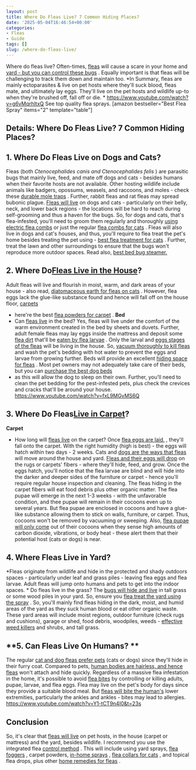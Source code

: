 ```yaml
---
layout: post
title: Where Do Fleas Live? 7 Common Hiding Places?
date: '2025-05-04T16:46:54+00:00'
categories:
- Fleas
- Guide
tags: []
slug: /where-do-fleas-live/
---
```


Where do fleas live? Often-times,
[fleas](https://pestpolicy.com/what-do-fleas-look-like/)
will cause a scare in your home and
[yard - but you can control these bugs](https://pestpolicy.com/best-flea-spray-for-yard/)
. Equally important is that fleas will be challenging to track them down and maintain too.
*In Summary, fleas are mainly ectoparasites & live on pet hosts where they'll suck blood, fleas mate, and ultimately lay eggs. They'll live on the pet hosts and wildlife up-to when they're brushed off, fall off or die. *
https://www.youtube.com/watch?v=g6vMqrhltxQ
See top quality flea sprays.
[amazon bestseller="Best Flea Spray" items="2" template="table"]
## Details: Where Do Fleas Live? 7 Common Hiding Places?
## 1. Where Do Fleas Live on Dogs and Cats?
Fleas (both
*Ctenocephalides canis and Ctenocephalides felis*
) are parasitic bugs that mainly live, feed, and mate off dogs and cats - besides humans when their favorite hosts are not available.
Other hosting wildlife include animals like badgers, opossums, weasels, and raccoons, and moles - check these
[durable mole traps](https://pestpolicy.com/best-mole-traps/)
. Further, rabbit fleas and rat fleas may spread bubonic plague.
[Fleas will live](https://pestpolicy.com/can-fleas-live-on-clothes/)
on dogs and cats - particularly on their belly, neck, and lower back regions - the locations will be hard to reach during self-grooming and thus a haven for the bugs.
So, for dogs and cats, that's flea-infested, you'll need to groom them regularly and thoroughly
[using electric flea combs](https://pestpolicy.com/best-electronic-flea-comb/)
or just the regular
[flea combs for cats](https://pestpolicy.com/best-flea-comb-for-cats/)
.
Fleas will also live in dogs and cat's houses, and thus, you'll require to flea treat the pet's home besides treating the pet using -
[best flea treatment for cats](https://pestpolicy.com/best-flea-treatment-for-cats/)
.
Further, treat the lawn and other surroundings to ensure that the bugs won't reproduce more outdoor spaces. Read also,
[best bed bug steamer.](https://pestpolicy.com/best-bed-bug-steamer/)
## 2. Where Do[Fleas Live in the House](https://pestpolicy.com/how-to-tell-if-you-have-fleas/)?
Adult fleas will live and flourish in moist, warm, and dark areas of your house - also read,
[diatomaceous earth for fleas on cats](https://pestpolicy.com/diatomaceous-earth-for-fleas-on-cats/)
.
However, flea eggs lack the glue-like substance found and hence will fall off on the house floor,
[carpets](https://pestpolicy.com/can-fleas-live-in-carpets/)
- here're the best
[flea powders for carpet](https://pestpolicy.com/best-flea-carpet-powder/)
.
**Bed**
- Can
[fleas live](https://pestpolicy.com/how-long-do-fleas-live-on-humans/)
in the bed? Yes, fleas will live under the comfort of the warm environment created in the bed by sheets and duvets. Further, adult female fleas may lay eggs inside the mattress and deposit some
[flea dirt](https://pestpolicy.com/what-is-flea-dirt/)
that'll be
[eaten by flea larvae](https://pestpolicy.com/what-do-flea-larvae-eat/)
.
Only the larval and
[eggs stages of the fleas](https://pestpolicy.com/does-the-dryer-kill-fleas/)
will be living in the house. So,
[vacuum thoroughly to kill fleas](https://pestpolicy.com/best-vacuum-for-fleas/)
and wash the pet's bedding with hot water to prevent the eggs and larvae from growing further.
Beds will provide an excellent
[hiding space for fleas](https://pestpolicy.com/where-do-fleas-hide/)
. Most pet owners may not adequately take care of their beds, but you can
[purchase the best dog beds](https://pestpolicy.com/best-dog-beds/)
- as this will allow the dog to sleep on their own.
Further, you'll need to clean the pet bedding for the pest-infested pets, plus check the crevices and cracks that'll be around your house.
https://www.youtube.com/watch?v=fxL9MGvMS6Q
## 3. Where Do Fleas[Live in Carpet](https://pestpolicy.com/can-bed-bugs-live-in-carpet/)?
**Carpet**
- How long will
[fleas live](https://pestpolicy.com/can-fleas-live-on-clothes/)
on the carpet? Once
[flea eggs are laid.](https://pestpolicy.com/how-to-kill-flea-eggs/)
, they'll fall onto the carpet. With the right humidity (high is best) - the eggs will hatch within two days - 2 weeks.
Cats and
[dogs are the ways that fleas](https://pestpolicy.com/can-dog-fleas-transfer-to-humans/)
will move around the house and yard.
[Fleas and their eggs will drop](https://pestpolicy.com/best-flea-drops-for-cats/)
on the rugs or carpets' fibers - where they'll hide, feed, and grow.
Once the eggs hatch, you'll notice that the flea larvae are blind and will hide into the darker and deeper sides of the furniture or carpet - hence you'll require regular house inspection and cleaning.
The fleas hiding in the carpet fibers will eat food debris plus other organic matter. The flea pupae will emerge in the next 1-3 weeks - with the unfavorable condition, and thee pupae will remain in their cocoons even up to several years.
But flea pupae are enclosed in cocoons and have a glue-like substance allowing them to stick on walls, furniture, or carpet. Thus, cocoons won't be removed by vacuuming or sweeping.
Also,
[flea pupae will only come](https://pestpolicy.com/where-do-fleas-come-from/)
out of their cocoons when they sense high amounts of carbon dioxide, vibrations, or body heat - these alert them that their potential host (cats or dogs) is near.
## 4. Where Fleas Live in Yard?
*Fleas originate from wildlife and hide in the protected and shady outdoors spaces - particularly under leaf and grass piles - leaving flea eggs and flea larvae. Adult fleas will jump onto humans and pets to get into the indoor spaces. *
Do fleas live in the grass? The
[bugs will hide and live](https://pestpolicy.com/can-bed-bugs-live-outside/)
in tall grass or some wood piles in your yard. So, ensure you
[flea treat the yard using the spray](https://pestpolicy.com/best-flea-spray-for-yard/)
.
So, you'll mainly find fleas hiding in the dark, moist, and humid areas of the yard as they suck human blood or eat other organic waste.
These yard areas will include moist regions, outdoor furniture (check rugs and cushions), garage or shed, food debris, woodpiles, weeds -
[effective weed killers](https://pestpolicy.com/best-weed-killers-for-flower-beds/)
and shrubs, and tall grass.
## **5. Can Fleas Live On Humans? **
The regular
[cat and dog fleas prefer pets](https://pestpolicy.com/what-is-blep-in-pets-cats-and-dogs/)
(cats or dogs) since they'll hide in their furry coat. Compared to pets,
[human bodies are hairless, and hence fleas](https://pestpolicy.com/flea-repellent-for-humans/)
won't attach and hide quickly.
Regardless of a massive flea infestation in the home, it's possible to avoid
[flea bites](https://pestpolicy.com/flea-bites-vs-bed-bug-bites/)
by controlling or killing adults, pupae, larvae, and flea eggs.
Flea may live on the pet's body for days since they provide a suitable blood meal. But
[fleas will bite the human's](https://pestpolicy.com/can-dog-fleas-transfer-to-humans/)
lower extremities, particularly the ankles and ankles - bites may lead to allergies.
https://www.youtube.com/watch?v=Y1-tCT9n4I0&t=23s
## Conclusion
So, it's clear that
[fleas will live](https://pestpolicy.com/can-fleas-live-in-human-hair/)
on pet hosts, in the house (carpet or mattress) and the yard, besides wildlife. I recommend you use the integrated flea
[control method](https://pestpolicy.com/top-7-natural-termite-control-can-easily/)
.
This will include using yard sprays,
[flea foggers](https://pestpolicy.com/best-fogger-for-fleas/)
, carpet powders,
[in-home sprays](https://pestpolicy.com/best-flea-spray-for-home/)
,
[flea collars for cats](https://pestpolicy.com/best-flea-collar-for-cats/)
, and topical flea drops, plus other
[home remedies for fleas](https://pestpolicy.com/home-remedies-for-fleas/)
.
